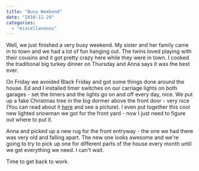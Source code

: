 ```yaml
---
title: "Busy Weekend"
date: "2010-11-29"
categories: 
  - "miscellaneous"
---
```


Well, we just finished a very busy weekend. My sister and her family came in to town and we had a lot of fun hanging out. The twins loved playing with their cousins and it got pretty crazy here while they were in town. I cooked the traditional big turkey dinner on Thursday and Anna says it was the best ever.

On Friday we avoided Black Friday and got some things done around the house. Ed and I installed timer switches on our carriage lights on both garages - set the timers and the lights go on and off every day, nice. We put up a fake Christmas tree in the big dormer above the front door - very nice (You can read about it [here](http://www.thewargos.com/2010/11/getting-ready-for-christmas/) and see a picture). I even put together this cool new lighted snowman we got for the front yard - now I just need to figure out where to put it.

Anna and picked up a new rug for the front entryway - the one we had there was very old and falling apart. The new one looks awesome and we're going to try to pick up one for different parts of the house every month until we get everything we need. I can't wait.

Time to get back to work.
